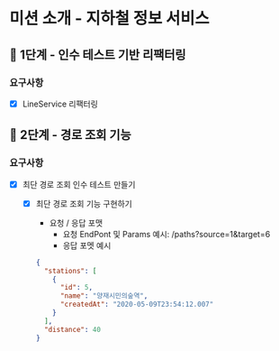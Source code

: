 # 미션 소개 - 지하철 정보 서비스

## 🚀 1단계 - 인수 테스트 기반 리팩터링

### 요구사항

- [x] LineService 리팩터링

## 🚀 2단계 - 경로 조회 기능

### 요구사항

- [x] 최단 경로 조회 인수 테스트 만들기
  - [x] 최단 경로 조회 기능 구현하기
      - 요청 / 응답 포맷
          - 요청 EndPont 및 Params 예시: /paths?source=1&target=6
          - 응답 포멧 예시

      ```json
      {
        "stations": [
          {
            "id": 5,
            "name": "양재시민의숲역",
            "createdAt": "2020-05-09T23:54:12.007"
          }
        ],
        "distance": 40
      }
      ```

